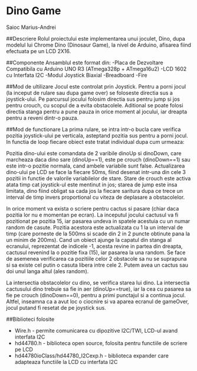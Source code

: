 # Dino Game
Saioc Marius-Andrei

##Descriere
Rolul proiectului este implementarea unui joculet, Dino, dupa modelul lui Chrome Dino (Dinosaur Game), la nivel de Arduino, afisarea fiind efectuata pe un LCD 2X16.

##Componente
Ansamblul este format din:
-Placa de Dezvoltare Compatibila cu Arduino UNO R3 (ATmega328p + ATmega16u2) 
-LCD 1602 cu Interfata I2C
-Modul Joystick Biaxial
-Breadboard
-Fire


##Mod de ultilizare
Jocul este controlat prin Joystick. Pentru a porni jocul (la inceput de rulare sau dupa game over) se foloseste directia sus a joystick-ului. Pe parcursul jocului folosim directia sus pentru jump si jos pentru crouch, cu scopul de a evita obstacolele.
Aditional se poate folosi directia stanga pentru a pune pauza in orice moment al jocului, iar dreapta pentru a reveni dintr-o pauza.


##Mod de functionare
La prima rulare, se intra intr-o bucla care verifica pozitia joystick-ului pe verticala, asteptand pozitia sus pentru a porni jocul.
In functia de loop fiecare obiect este tratat individual dupa cum urmeaza:

Pozitia dino-ului este comandata de 2 varibile dinoUp si dinoDown, care marcheaza daca dino sare (dinoUp==1), este pe crouch (dinoDown==1) sau este intr-o pozitie normala, cand ambele variabile sunt false.
Actualizarea dino-ului pe LCD se face la fiecare 50ms, fiind desenat intr-una din cele 3 pozitii in functie de valorile variabilelor de stare.
Stare de crouch este activa atata timp cat joystick-ul este mentinut in jos; starea de jump este insa limitata, dino fiind obligat sa cada jos la fiecare saritura dupa ce trece un interval de timp invers proportional cu viteza de deplasare a obstacolelor.

In orice moment va exista o scriere pentru cactus si pasare (chiar daca pozitia lor nu e momentan pe ecran). La inceputul jocului cactusul va fi pozitionat pe pozitia 15, iar pasarea undeva in spatele acestuia cu un numar random de casute.
Pozitia acestora este actualizata cu 1 la un interval de timp (care porneste de la 500ms si scade din 2 in 2 puncte obtinute pana la un minim de 200ms). Cand un obiect ajunge la capatul din stanga al ecranului, reprezentat de indicele -1, acesta revine in partea din dreapta,
cactusul revenind la o pozitie fixa (15), iar pasarea la una random. Se face de asemenea verificarea ca pozitiile celor 2 obstacole sa nu se suprapuna si sa existe cel putin o casuta libera intre cele 2. Putem avea un cactus sau doi unul langa altul (ales random).

La intersectia obstacolelor cu dino, se verifica starea lui dino. La intersectia cactusului dino trebuie sa fie in aer (dinoUp==true), iar la cea cu pasarea sa fie pe crouch (dinoDown==0), pentru a primi punctajul si a continua jocul. Altfel, inseamna ca a avut loc o ciocnire
si va aparea ecranul de gameOver, jocul putand fi resetat de pe joystick sus.


##Biblioteci folosite
- Wire.h  		- permite comunicarea cu dipozitive I2C/TWI, LCD-ul avand interfata I2C
- hd44780.h		- biblioteca open source, folosita pentru functiile de scriere pe LCD
- hd44780ioClass/hd44780_I2Cexp.h   - biblioteca expander care adapteaza functiile la LCD cu interfata I2C